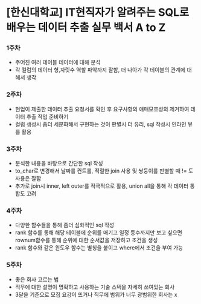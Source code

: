 # [한신대학교] IT현직자가 알려주는 SQL로 배우는 데이터 추출 실무 백서 A to Z

### 1주차
- 주어진 여러 테이블 데이터에 대해 분석
- 각 컬럼의 데이터 형,자릿수 역할 파악까지 잘함, 더 나아가 각 테이블의 관계에 대해서 생각

### 2주차
- 현업이 제출한 데이터 추출 요청서를 확인 후 요구사항의 애매모호성의 제거하여 데이터 추출 작업 준비하기
- 컬럼 생성시 좀더 세분화해서 구현하는 것이 판별시 더 유리, sql 작성시 인라인 뷰를 활용

### 3주차
- 분석한 내용을 바탕으로 간단한 sql 작성
- to_char로 변경해서 날짜를 컨트롤, 적절한 join 사용 및 쌍둥이를 판별할 때 != 도 사용은 잘함
- 추가로 join시 inner, left outer를 적극적으로 활용, union all을 통해 각 데이터 통합도 고려

### 4주차
- 다양한 함수들을 통해 좀더 심화적인 sql 작성
- rank 함수를 통해 해당 테이블에 순위를 매기고 일정 등수까지만 보고 싶으면 rownum함수를 통해 순위에 대한 순서값을 저장하고 조건을 생성
- rank 함수와 같은 윈도우 함수는 별칭을 붙이고 where에서 조건을 부여 가능

### 5주차
- 좋은 회사 고르는 법
- 직무에 대한 설명이 명확하고 사용하는 기술 스택을 자세히 쓰여있는 회사
- 3달을 기준으로 모집 요강이 뜨거나 직무에 범위가 너무 광범위한 회사는 x
